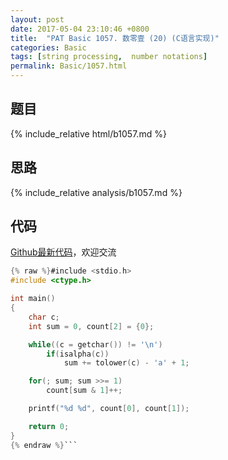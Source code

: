 ```yaml
---
layout: post
date: 2017-05-04 23:10:46 +0800
title:  "PAT Basic 1057. 数零壹 (20) (C语言实现)"
categories: Basic
tags: [string processing,  number notations]
permalink: Basic/1057.html
---
```


## 题目

{% include_relative html/b1057.md %}

## 思路

{% include_relative analysis/b1057.md %}

## 代码

[Github最新代码](https://github.com/OliverLew/PAT/blob/master/PATBasic/1057.c)，欢迎交流

```c
{% raw %}#include <stdio.h>
#include <ctype.h>

int main()
{
    char c;
    int sum = 0, count[2] = {0};

    while((c = getchar()) != '\n')
        if(isalpha(c))
            sum += tolower(c) - 'a' + 1;

    for(; sum; sum >>= 1)
        count[sum & 1]++;

    printf("%d %d", count[0], count[1]);

    return 0;
}
{% endraw %}```